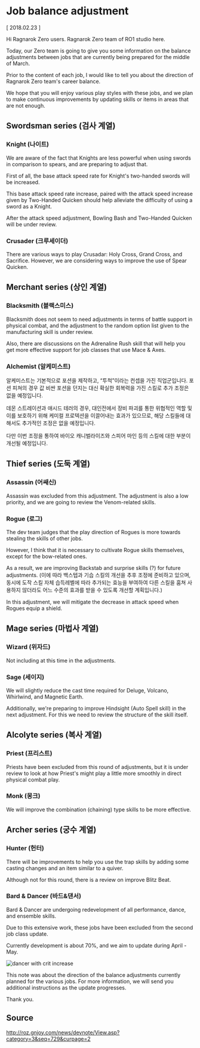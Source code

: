 # Job balance adjustment

[ 2018.02.23 ]

Hi Ragnarok Zero users. Ragnarok Zero team of RO1 studio here.

Today, our Zero team is going to give you some information on the balance adjustments between jobs that are currently being prepared for the middle of March.

Prior to the content of each job, I would like to tell you about the direction of Ragnarok Zero team's career balance.

We hope that you will enjoy various play styles with these jobs, and we plan to make continuous improvements by updating skills or items in areas that are not enough.

## Swordsman series (검사 계열) 

### Knight (나이트)

We are aware of the fact that Knights are less powerful when using swords in comparison to spears, and are preparing to adjust that.

First of all, the base attack speed rate for Knight's two-handed swords will be increased.

This base attack speed rate increase, paired with the attack speed increase given by Two-Handed Quicken should help alleviate the difficulty of using a sword as a Knight.

After the attack speed adjustment, Bowling Bash and Two-Handed Quicken will be under review.

### Crusader (크루세이더)

There are various ways to play Crusadar: Holy Cross, Grand Cross, and Sacrifice. However, we are considering ways to improve the use of Spear Quicken.

## Merchant series (상인 계열)

### Blacksmith (블랙스미스)

Blacksmith does not seem to need adjustments in terms of battle support in physical combat, and the adjustment to the random option list given to the manufacturing skill is under review.

Also, there are discussions on the Adrenaline Rush skill that will help you get more effective support for job classes that use Mace & Axes.

### Alchemist (알케미스트)

알케미스트는 기본적으로 포션을 제작하고, “투척”이라는 컨셉을 가진 직업군입니다. 포션 피쳐의 경우 값 비싼 포션을 던지는 대신 확실한 회복력을 가진 스킬로 추가 조정은 없을 예정입니다.

데몬 스트레이션과 애시드 테러의 경우, 대인전에서 장비 파괴를 통한 위협적인 역할 및 이를 보호하기 위해 케미컬 프로텍션을 이끌어내는 효과가 있으므로, 해당 스킬들에 대해서도 추가적인 조정은 없을 예정입니다.

다만 이번 조정을 통하여 바이오 캐니벌라이즈와 스피어 마인 등의 스킬에 대한 부분이 개선될 예정입니다.

## Thief series (도둑 계열)

### Assassin (어쌔신)

Assassin was excluded from this adjustment. The adjustment is also a low priority, and we are going to review the Venom-related skills.

### Rogue (로그)

The dev team judges that the play direction of Rogues is more towards stealing the skills of other jobs.

However, I think that it is necessary to cultivate Rogue skills themselves, except for the bow-related ones.

As a result, we are improving Backstab and surprise skills (?) for future adjustments. (이에 따라 백스텝과 기습 스킬의 개선을 추후 조정에 준비하고 있으며, 동시에 도작 스킬 자체 습득레벨에 따라 추가되는 효능을 부여하여 다른 스킬을 훔쳐 사용하지 않더라도 어느 수준의 효과를 받을 수 있도록 개선할 계획입니다.)

In this adjustment, we will mitigate the decrease in attack speed when Rogues equip a shield.

## Mage series (마법사 계열)
 
### Wizard (위자드)
 
Not including at this time in the adjustments.

### Sage (세이지)

We will slightly reduce the cast time required for Deluge, Volcano, Whirlwind, and Magnetic Earth.

Additionally, we're preparing to improve Hindsight (Auto Spell skill) in the next adjustment. For this we need to review the structure of the skill itself.

## Alcolyte series (복사 계열)

### Priest (프리스트)

Priests have been excluded from this round of adjustments, but it is under review to look at how Priest's might play a little more smoothly in direct physical combat play.

### Monk (몽크)
 
We will improve the combination (chaining) type skills to be more effective.

## Archer series (궁수 계열)
 
### Hunter (헌터)
 
There will be improvements to help you use the trap skills by adding some casting changes and an item similar to a quiver.

Although not for this round, there is a review on improve Blitz Beat.

### Bard & Dancer (바드&댄서)

Bard & Dancer are undergoing redevelopment of all performance, dance, and ensemble skills.

Due to this extensive work, these jobs have been excluded from the second job class update.

Currently development is about 70%, and we aim to update during April - May.

![dancer with crit increase](http://imgc.gnjoy.com/ufile/common/2018/02/26/100233_QNwTlRjl.png)

This note was about the direction of the balance adjustments currently planned for the various jobs. For more information, we will send you additional instructions as the update progresses.

Thank you.

## Source
http://roz.gnjoy.com/news/devnote/View.asp?category=3&seq=729&curpage=2